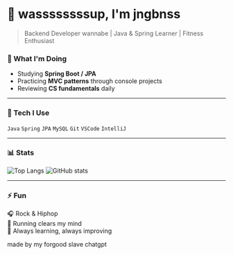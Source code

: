 # 👋 wassssssssup, I'm jngbnss

> Backend Developer wannabe | Java & Spring Learner | Fitness Enthusiast  

### 🚀 What I'm Doing
- Studying **Spring Boot / JPA**
- Practicing **MVC patterns** through console projects
- Reviewing **CS fundamentals** daily

---

### 🧰 Tech I Use
`Java` `Spring` `JPA` `MySQL` `Git` `VSCode` `IntelliJ`

---

### 📊 Stats
![Top Langs](https://github-readme-stats.vercel.app/api/top-langs/?username=jngbnss&layout=compact&theme=github_dark)
![GitHub stats](https://github-readme-stats.vercel.app/api?username=jngbnss&show_icons=true&theme=github_dark)

---

### ⚡ Fun
🎧 Rock & Hiphop  
🏃 Running clears my mind  
💬 Always learning, always improving

made by my forgood slave chatgpt
